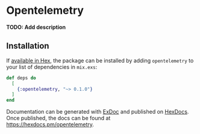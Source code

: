 # Opentelemetry

**TODO: Add description**

## Installation

If [available in Hex](https://hex.pm/docs/publish), the package can be installed
by adding `opentelemetry` to your list of dependencies in `mix.exs`:

```elixir
def deps do
  [
    {:opentelemetry, "~> 0.1.0"}
  ]
end
```

Documentation can be generated with [ExDoc](https://github.com/elixir-lang/ex_doc)
and published on [HexDocs](https://hexdocs.pm). Once published, the docs can
be found at <https://hexdocs.pm/opentelemetry>.

